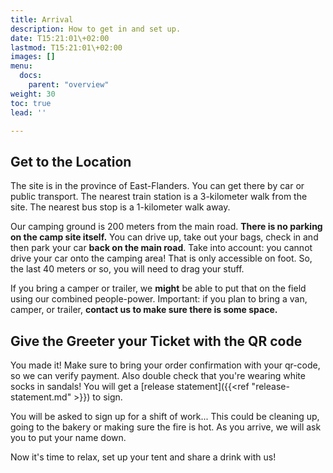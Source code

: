 ```yaml
---
title: Arrival
description: How to get in and set up.
date: T15:21:01\+02:00
lastmod: T15:21:01\+02:00
images: []
menu: 
  docs:
    parent: "overview"
weight: 30
toc: true
lead: ''

---
```


## Get to the Location

The site is in the province of East-Flanders. You can get there by car or public transport. The nearest train station is a 3-kilometer walk from the site. The nearest bus stop is a 1-kilometer walk away.

Our camping ground is 200 meters from the main road. **There is no parking on the camp site itself.** You can drive up, take out your bags, check in and then park your car **back on the main road**.
Take into account: you cannot drive your car onto the camping area! That is only accessible on foot. So, the last 40 meters or so, you will need to drag your stuff.

If you bring a camper or trailer, we **might** be able to put that on the field using our combined people-power. Important: if you plan to bring a van, camper, or trailer, **contact us to make sure there is some space.**

## Give the Greeter your Ticket with the QR code

You made it! Make sure to bring your order confirmation with your qr-code, so we can verify payment. Also double check that you're wearing white socks in sandals! You will get a [release statement]({{<ref "release-statement.md" >}}) to sign.

You will be asked to sign up for a shift of work... This could be cleaning up, going to the bakery or making sure the fire is hot. As you arrive, we will ask you to put your name down.

Now it's time to relax, set up your tent and share a drink with us!
